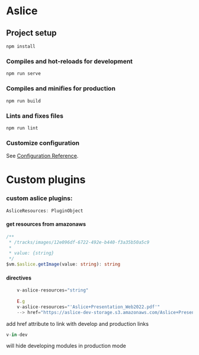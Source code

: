 # Aslice

## Project setup
```
npm install
```

### Compiles and hot-reloads for development
```
npm run serve
```

### Compiles and minifies for production
```
npm run build
```

### Lints and fixes files
```
npm run lint
```

### Customize configuration
See [Configuration Reference](https://cli.vuejs.org/config/).


# Custom plugins

### custom aslice plugins:

```ts
AsliceResources: PluginObject
```

#### get resources from amazonaws
```ts
/**
 * /tracks/images/12e096df-6722-492e-b440-f3a35b50a5c9
 * 
 * value: {string}
 */
$vm.$aslice.getImage(value: string): string
```

#### directives

```ts
    v-aslice-resources="string"
    
    E.g
    v-aslice-resources="'Aslice+Presentation_Web2022.pdf'"
    --> href="https://aslice-dev-storage.s3.amazonaws.com/Aslice+Presentation_Web2022.pdf"
```
add href attribute to link with develop and production links


```ts
v-in-dev
```
will hide developing modules in production mode
